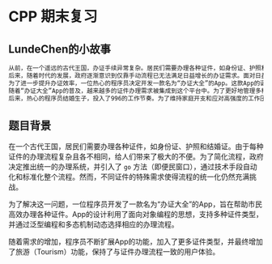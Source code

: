 # CPP 期末复习

## LundeChen的小故事

```txt
从前，在一个遥远的古代王国，办证手续异常复杂。居民们需要办理各种证件，如身份证、护照和结婚证，但每种证件都有着千奇百怪的办理流程。不同的地方政策不一，申请材料繁多，让人们在办理过程中耗费了大量的时间和精力。为了应对这种混乱，政府决定简化和标准化办理流程，但这依然是一个巨大的挑战。
后来，随着时代的发展，政府逐渐意识到仅靠手动流程已无法满足日益增长的办证需求。面对日益增加的申请量和复杂的办理程序，传统的人工处理方式显得力不从心。为此，政府决定着手制定统一的办理流程，并引入了 `go` 方法（便民窗口），以期通过技术手段简化和自动化整个办理过程。这一变化不仅大大提高了办证效率，减少了人为错误的发生，也使得整个流程更加透明和可控。然而，不同类型的证件仍然需要具体的办理流程类来处理，各种证件的特殊需求和细节使得统一流程的实现变得更加复杂。尽管如此，这一改革为未来的进一步优化奠定了坚实的基础，居民们也看到了办证流程逐步走向现代化的希望。
为了进一步提升办证效率，一位热心的程序员决定开发一款名为“办证大全”的App。这款App的诞生旨在帮助市民更方便地办理各种证件，不仅集成了统一的办理流程，还提供了详细的办理指南和实时进度跟踪功能。通过引入泛型编程，App能够支持多种类型的证件办理，并根据用户的需求动态选择相应的办理流程。这一创新设计不仅极大地方便了用户，使他们能够在一个平台上完成所有相关操作，还展示了面向对象编程在实际应用中的强大威力。“办证大全”App的推出受到了广泛好评，成为市民们办理证件的首选工具。程序员通过不断优化和更新，确保App能够适应不断变化的政策和需求，进一步提升了办证的便捷性和效率。
随着“办证大全”App的普及，越来越多的证件办理需求被集成到这个平台中。为了更好地管理多样化的证件类型，热心的程序员决定将每种证件的办理流程封装成独立的类。这一设计不仅使代码结构更加清晰，也为后续的维护和扩展提供了极大的便利。通过面向对象编程的继承和多态特性，程序员创建了更加灵活和可扩展的办理指南。App不仅支持身份证、护照和结婚证的办理，还可以轻松加入更多实用功能，如残疾证、死亡证、退休证等，进一步满足用户的多样化需求。此外，程序员还引入了模块化设计，使得新增或修改某一类证件的办理流程变得更加简便高效。这一系列优化措施，不仅提升了用户体验，也为“办证大全”App的持续发展奠定了坚实的技术基础。
后来，热心的程序员结婚生子，投入了996的工作节奏。为了维持家庭开支和应对高强度的工作压力，程序员决定通过“办证大全”App实现商业化盈利。屠龙的少年成了恶龙。他在App中加入了旅游（Tourism）功能，借此拓展业务范围。尽管增加了新的功能模块，但为了保持用户体验和操作的一致性，程序员巧妙地设计了旅游功能，使其同样拥有 `go` 方法，与原有的证件办理流程一模一样。这样的设计使得App界面无需大幅改动，用户在使用不同功能时依然感觉流畅自然。同时，旅游功能的引入不仅为App带来了新的收入来源，也丰富了用户的使用场景，使“办证大全”App成为一个多功能、一体化的生活助手。程序员通过不断优化和扩展，确保App能够兼顾商业利益与用户需求，实现了个人事业与家庭生活的双丰收。
```



## 题目背景

在一个古代王国，居民们需要办理各种证件，如身份证、护照和结婚证。由于每种证件的办理流程复杂且各不相同，给人们带来了极大的不便。为了简化流程，政府决定推出统一的办理系统，并引入了 `go` 方法（即便民窗口），通过技术手段自动化和标准化整个流程。然而，不同证件的特殊需求使得流程的统一化仍然充满挑战。

为了解决这一问题，一位程序员开发了一款名为“办证大全”的App，旨在帮助市民高效办理各种证件。App的设计利用了面向对象编程的思想，支持多种证件类型，并通过泛型编程和多态机制动态选择相应的办理流程。

随着需求的增加，程序员不断扩展App的功能，加入了更多证件类型，并最终增加了旅游（Tourism）功能，保持了与证件办理流程一致的用户体验。
